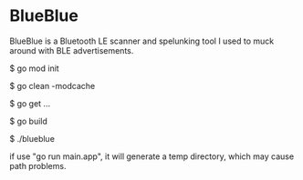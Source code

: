 # BlueBlue

BlueBlue is a Bluetooth LE scanner and spelunking tool I used to muck around with BLE advertisements. 

$ go mod init

$ go clean -modcache

$ go get ...

$ go build

$ ./blueblue 

if use "go run main.app", it will generate a temp directory, which may cause path problems.